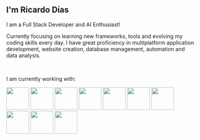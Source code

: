 <link rel="stylesheet" type='text/css' href="https://cdn.jsdelivr.net/gh/devicons/devicon@latest/devicon.min.css" />         

<h2><b>I'm Ricardo Dias</b></h2>

<p>I am a Full Stack Developer and AI Enthusiast!</p>
<p>Currently focusing on learning new frameworks, tools and evolving my coding skills every day.
  I have great proficiency in multiplatform application development, website creation, database management, automation and data analysis.</p>

<br>
<p>I am currently working with: </p>
<div>  
  <img src="https://cdn.jsdelivr.net/gh/devicons/devicon@latest/icons/python/python-original.svg" width="60" height="60"/> <!-- python icon -->
  <img src="https://cdn.jsdelivr.net/gh/devicons/devicon@latest/icons/django/django-plain.svg" width="60" height="60"/> <!-- django icon -->
  <img src="https://cdn.jsdelivr.net/gh/devicons/devicon@latest/icons/selenium/selenium-original.svg" width="60" height="60"/> <!-- selenium icon -->   
  <img src="https://cdn.jsdelivr.net/gh/devicons/devicon@latest/icons/cplusplus/cplusplus-original.svg" width="60" height="60"/> <!-- c++ icon -->
  <img src="https://cdn.jsdelivr.net/gh/devicons/devicon@latest/icons/csharp/csharp-original.svg" width="60" height="60"/> <!-- c# icon -->
  <img src="https://cdn.jsdelivr.net/gh/devicons/devicon@latest/icons/lua/lua-original.svg" width="60" height="60"/> <!-- lua icon -->
  <img src="https://cdn.jsdelivr.net/gh/devicons/devicon@latest/icons/html5/html5-original.svg" width="60" height="60"/> <!-- html icon -->     
  <img src="https://cdn.jsdelivr.net/gh/devicons/devicon@latest/icons/css3/css3-original.svg" width="60" height="60"/> <!-- css icon -->
  <img src="https://cdn.jsdelivr.net/gh/devicons/devicon@latest/icons/git/git-original.svg" width="60" height="60"/> <!-- git icon -->
  <img src="https://cdn.jsdelivr.net/gh/devicons/devicon@latest/icons/azuresqldatabase/azuresqldatabase-original.svg" width="60" height="60"/> <!-- sql icon -->        
</div>
                    
          
